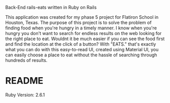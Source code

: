 Back-End rails-eats written in Ruby on Rails

This application was created for my phase 5 project for Flatiron School in Houston, Texas. The purpose of this project is to solve the problem of finding food when you're hungry in a timely manner. I know when you're hungry you don't want to search for endless results on the web looking for the right place to eat. Wouldnt it be much easier if you can see the food first and find the location at the click of a button? With "EATS." that's exactly what you can do with this easy-to-read UI, created using Material UI, you can easily choose a place to eat without the hassle of searching through hundreds of results.

# README
Ruby Version: 2.6.1
